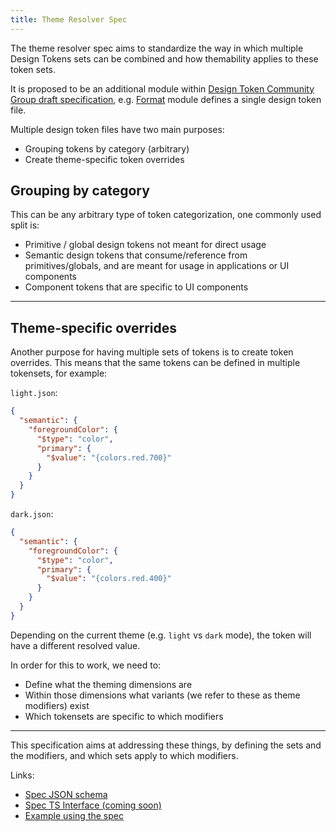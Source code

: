 ```yaml
---
title: Theme Resolver Spec
---
```


The theme resolver spec aims to standardize the way in which multiple Design Tokens sets can be combined and how themability applies to these token sets.

It is proposed to be an additional module within [Design Token Community Group draft specification](https://tr.designtokens.org/), e.g. [Format](https://tr.designtokens.org/format/) module defines a single design token file.

Multiple design token files have two main purposes:

- Grouping tokens by category (arbitrary)
- Create theme-specific token overrides

## Grouping by category

This can be any arbitrary type of token categorization, one commonly used split is:

- Primitive / global design tokens not meant for direct usage
- Semantic design tokens that consume/reference from primitives/globals, and are meant for usage in applications or UI components
- Component tokens that are specific to UI components

---

## Theme-specific overrides

Another purpose for having multiple sets of tokens is to create token overrides.
This means that the same tokens can be defined in multiple tokensets, for example:

`light.json`:

```json
{
  "semantic": {
    "foregroundColor": {
      "$type": "color",
      "primary": {
        "$value": "{colors.red.700}"
      }
    }
  }
}
```

`dark.json`:

```json
{
  "semantic": {
    "foregroundColor": {
      "$type": "color",
      "primary": {
        "$value": "{colors.red.400}"
      }
    }
  }
}
```

Depending on the current theme (e.g. `light` vs `dark` mode), the token will have a different resolved value.

In order for this to work, we need to:

- Define what the theming dimensions are
- Within those dimensions what variants (we refer to these as theme modifiers) exist
- Which tokensets are specific to which modifiers

---

This specification aims at addressing these things, by defining the sets and the modifiers, and which sets apply to which modifiers.

Links:

- [Spec JSON schema](/reference/schema)
- [Spec TS Interface (coming soon)](/reference/interface)
- [Example using the spec](/reference/example)
